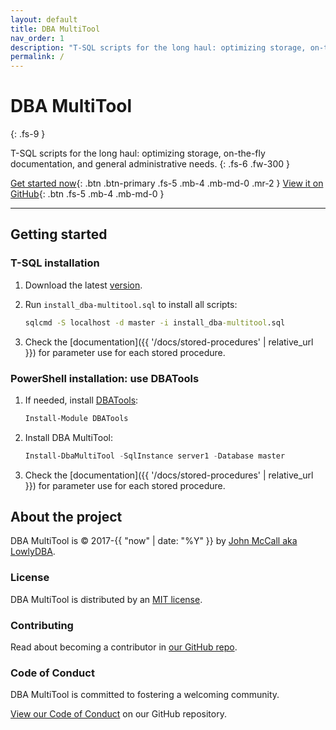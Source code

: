 ```yaml
---
layout: default
title: DBA MultiTool
nav_order: 1
description: "T-SQL scripts for the long haul: optimizing storage, on-the-fly documentation, and general administrative needs."
permalink: /
---
```


# DBA MultiTool
{: .fs-9 }

 T-SQL scripts for the long haul: optimizing storage, on-the-fly documentation, and general administrative needs.
{: .fs-6 .fw-300 }

[Get started now](#getting-started){: .btn .btn-primary .fs-5 .mb-4 .mb-md-0 .mr-2 } [View it on GitHub](https://dba-multitool.org/github){: .btn .fs-5 .mb-4 .mb-md-0 }

---

## Getting started

### T-SQL installation

1. Download the latest [version](https://github.com/LowlyDBA/dba-multitool/archive/refs/heads/master.zip).

2. Run `install_dba-multitool.sql` to install all scripts:

    ```bat
    sqlcmd -S localhost -d master -i install_dba-multitool.sql
    ```

3. Check the [documentation]({{ '/docs/stored-procedures' | relative_url }}) for parameter use for each stored procedure.

### PowerShell installation: use DBATools

1. If needed, install [DBATools](https://dbatools.io/):

    ```powershell
    Install-Module DBATools
    ```

2. Install DBA MultiTool:

    ```powershell
    Install-DbaMultiTool -SqlInstance server1 -Database master
    ```

3. Check the [documentation]({{ '/docs/stored-procedures' | relative_url }}) for parameter use for each stored procedure.

## About the project

DBA MultiTool is &copy; 2017-{{ "now" | date: "%Y" }} by [John McCall aka LowlyDBA](https://lowlydba.com).

### License

DBA MultiTool is distributed by an [MIT license](https://dba-multitool.org/license).

### Contributing

Read about becoming a contributor in [our GitHub repo](https://dba-multitool.org/contributing).

### Code of Conduct

DBA MultiTool is committed to fostering a welcoming community.

[View our Code of Conduct](https://dba-multitool.org/code-of-conduct) on our GitHub repository.
